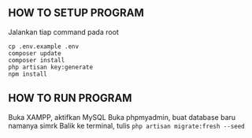 ## HOW TO SETUP PROGRAM
Jalankan tiap command pada root
```
cp .env.example .env
composer update
composer install
php artisan key:generate
npm install
```

## HOW TO RUN PROGRAM
Buka XAMPP, aktifkan MySQL
Buka phpmyadmin, buat database baru namanya simrk
Balik ke terminal, tulis ```php artisan migrate:fresh --seed```